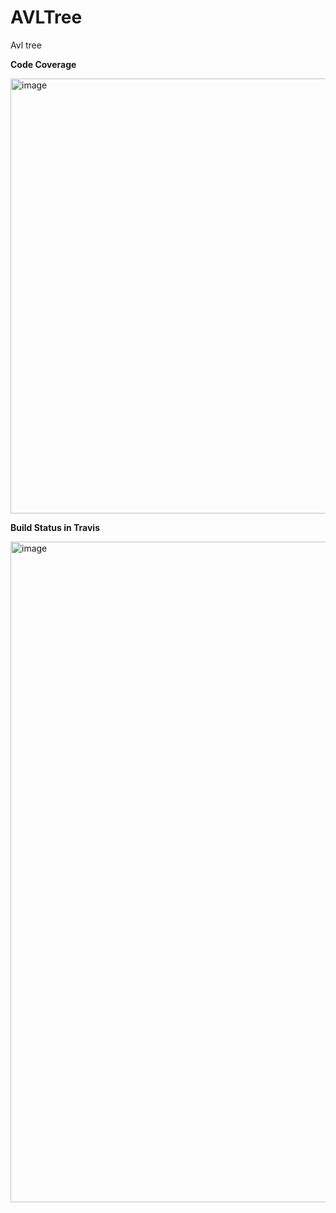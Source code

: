 # AVLTree
Avl tree


**Code Coverage**


<img width="696" alt="image" src="https://user-images.githubusercontent.com/98443039/163696885-dc56ceb8-7425-43c6-8edc-feee5246be51.png">



**Build Status in Travis**

<img width="1057" alt="image" src="https://user-images.githubusercontent.com/98443039/163697890-8f7de2d3-e075-401e-a715-6b60377d2096.png">
